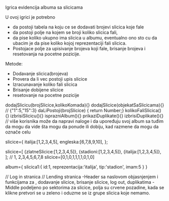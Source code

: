 Igrica evidencija albuma sa slicicama

U ovoj igrici je potrebno 
- da postoji tabela na koju ce se dodavati brojevi slicica koje fale 
- da postoji polje na kojem se broji koliko slicica fali, 
- da pise koliko ukupno ima slicica u albumu, eventualno ono sto cu da ubacim je da pise koliko kojoj reprezentaciji fali slicica.
- Postojace polje za upisivanje brojeva koji fale, brisanje brojeva i resetovanja na pocetne pozicije.

Metode:
- Dodavanje slicica(brojeva)
- Provera da li vec postoji upis slicice
- Izracunavanje koliko fali slicica
- Brisanje dobijene slicice
- resetovanje na pocetne pozicije

dodajSlicicu(brojSlicice,kolikoKomada){}
dodajSlicice(objekatSaSlicicama){} // {"1":5,"15":3} 
daLiPostoji(brojSlicice) { return Number;}
kolikoFaliSlicica(){}
izbrisiSlicicu(){}
isprazniAlbum(){}
prikaziDuplikate(){}
izbrisiDuplikate(){}
// više korisnika može da napravi naloge i da upoređuju svoj album sa tuđim da mogu da vide šta mogu da ponude ili dobiju, kad razmene da mogu da označe celu




slicice={
    italija:[1,2,3,4,5],
    engleska:[6,7,8,9,10],
};

slicice=[
    {zlatneSlicice:[1,2,3,4,5]},
    {stadioni:[1,2,3,4,5]},
    {italija:[1,2,3,4,5]},
];
//         1, 2,3,4,5,6,7,8
slicice=[0,1,0,1,1,1,1,0,1,0]

album={
    slicica1:{
        id:1,
        reprezentacija:'italija',
        tip:'stadion',
        imam:5
    }
}

// Log in stranica
// Lending stranica
-Header sa naslovom objasnjenjem i funkcijama za , dodavanje slicice, brisanje slicice, log out, duplikatima
-Middle podeljeno po sektorima za slicice, polja su crvene pozadine, kada se klikne pretvori se u zeleno i oduzme se iz grupe slicica koje nemamo.
